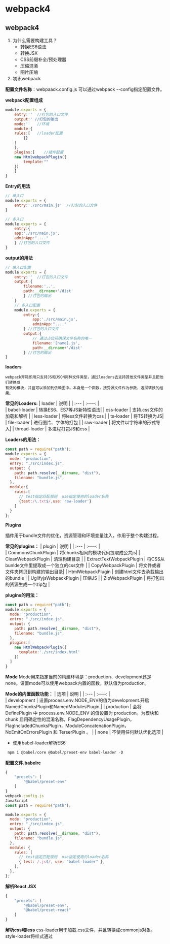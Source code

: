 # webpack4
## webpack4

1. 为什么需要构建工具？
   - 转换ES6语法
   - 转换JSX
   - CSS前缀补全/预处理器
   - 压缩混淆
   - 图片压缩
2. 初识webpack

**配置文件名称**：webpaack.config.js 可以通过webpack --config指定配置文件。

**webpack配置组成**
```js
module.exports = {
    entry:''  //打包的入口文件
    output:' //打包的输出
    mode:''   //环境
    module:{
    rules:[   //loader配置
        {}
    ]
    },
    plugins:[    //插件配置
    new HtmlwebpackPlugin({
        template:""
    })
    ]
}
```
**Entry的用法**
```js
// 单入口
module.exports = {
    entry:'./src/main.js'  //打包的入口文件
}

// 多入口
module.exports = {
    entry:{
    app:'./src/main.js',
    adminApp:"...."
    } //打包的入口文件
}
```
**output的用法**
```js
// 单入口配置
module.exports = {
    entry:''  //打包的入口文件
    output:{
        filename:'..',
        path:__dirname+'/dist'
        } //打包的输出
    }
    // 多入口配置
    module.exports = {
        entry:{
            app:'./src/main.js',
            adminApp:"...."
        } //打包的入口文件
        output:{
            // 通过占位符确保文件名称的唯一
            filename:'[name].js',
            path:__dirname+'/dist'
        } //打包的输出
}
```
**loaders**

    webpack开箱即用只支持JS和JSON两种文件类型，通过loaders去支持其他文件类型并且把他们转换成
    有效的模块，并且可以添加到依赖图中。本身是一个函数，接受源文件作为参数，返回转换的结果。
**常见的Loaders:**
| loader       | 说明 | 
| :---     |    :----:   |  
| babel-loader | 转换ES6、ES7等JS新特性语法| 
| css-loader   | 支持.css文件的加载和解析     | 
| less-loader | 将less文件转换为css | 
| ts-loader   | 将TS转换为JS| 
| file-loader   | 进行图片、字体的打包 | 
| raw-loader   | 将文件以字符串的形式导入| 
| thread-loader   | 多进程打包JS和css | 

**Loaders的用法：**
```js
const path = require("path");
module.exports = {
  mode: "production",
  entry: "./src/index.js",
  output: {
    path: path.resolve(__dirname, "dist"),
    filename: "bundle.js",
  },
  module:{
    rules:[
      // test指定匹配规则  use指定使用的loader名称
      {test:/\.txt$/,use:'raw-loader'}
    ]
  }
};
```
**Plugins**

插件用于bundle文件的优化，资源管理和环境变量注入，作用于整个构建过程。

**常见的plugins：**
| plugin       | 说明 | 
| :---     |    :----:   |  
| CommonsChunkPlugin | 将chunks相同的模块代码提取成公共js| 
| CleanWebpackPlugin   | 清理构建目录     | 
| ExtractTextWebpackPlugin | 将CSS从bunlde文件里提取成一个独立的css文件 | 
| CopyWebpackPlugin   | 将文件或者文件夹拷贝到构建的输出目录| 
| HtmlWebpackPlugin   | 创建html文件去承载输出的bundle | 
| UglifyjsWebpackPlugin   | 压缩JS | 
| ZipWebpackPlugin  | 将打包出的资源生成一个zip包 | 

**plugins的用法：**
```js
const path = require("path");
module.exports = {
  mode: "production",
  entry: "./src/index.js",
  output: {
    path: path.resolve(__dirname, "dist"),
    filename: "bundle.js",
  },
  plugins:[
    new HtmlWebpackPlugin({
      template:'./src/index.html'
    })
  ]
}
```
**Mode**
Mode用来指定当前的构建环境是：production、development还是none。设置mode可以使用webpack内置的函数，默认值为production。

**Mode的内置函数功能：**
| 选项       | 说明 | 
| :---     |    :----:   |  
| development | 设置process.env.NODE_ENV的值为development.开启NamedChunksPlugin和NamedModulesPlugin.| 
| production   | 会将 DefinePlugin 中 process.env.NODE_ENV 的值设置为 production。为模块和 chunk 启用确定性的混淆名称，FlagDependencyUsagePlugin，FlagIncludedChunksPlugin，ModuleConcatenationPlugin，NoEmitOnErrorsPlugin 和 TerserPlugin 。     | 
| none | 不使用任何默认优化选项 | 

- 使用babel-loader解析ES6
```js
 npm i @babel/core @babel/preset-env babel-loader -D
```
**配置文件.babelrc**
```js
{
    "presets": [
        "@babel/preset-env"
    ]
}
webpack.config.js
JavaScript
const path = require("path");

module.exports = {
  mode: "production",
  entry: "./src/index.js",
  output: {
    path: path.resolve(__dirname, "dist"),
    filename: "bundle.js",
  },
  module: {
    rules: [
      // test指定匹配规则  use指定使用的loader名称
      { test: /.js$/, use: "babel-loader" },
    ],
  },
};
```
**解析React JSX**
```js
{
    "presets": [
        "@babel/preset-env",
        "@babel/preset-react"
    ]
}
```
**解析css和less**
css-loader用于加载.css文件，并且转换成commonjs对象。style-loader将样式通过